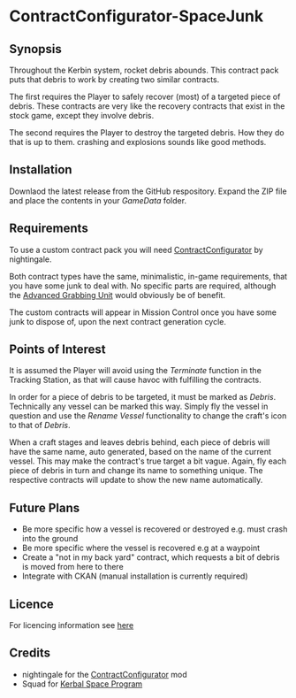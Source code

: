 # ContractConfigurator-SpaceJunk

## Synopsis

Throughout the Kerbin system, rocket debris abounds. This contract pack puts that debris to work by creating two similar contracts.

The first requires the Player to safely recover (most) of a targeted piece of debris. These contracts are very like the recovery contracts that exist in the stock game, except they involve debris.

The second requires the Player to destroy the targeted debris. How they do that is up to them. crashing and explosions sounds like good methods.

## Installation

Downlaod the latest release from the GitHub respository. Expand the ZIP file and place the contents in your _GameData_ folder.

## Requirements

To use a custom contract pack you will need [ContractConfigurator](https://forum.kerbalspaceprogram.com/index.php?/topic/91625-130-contract-configurator-v1232-2017-08-03/) by nightingale.

Both contract types have the same, minimalistic, in-game requirements, that you have some junk to deal with. No specific parts are required, although the [Advanced Grabbing Unit](https://wiki.kerbalspaceprogram.com/wiki/Advanced_Grabbing_Unit) would obviously be of benefit.

The custom contracts will appear in Mission Control once you have some junk to dispose of, upon the next contract generation cycle.

## Points of Interest

It is assumed the Player will avoid using the _Terminate_ function in the Tracking Station, as that will cause havoc with fulfilling the contracts.

In order for a piece of debris to be targeted, it must be marked as _Debris_. Technically any vessel can be marked this way. Simply fly the vessel in question and use the _Rename Vessel_ functionality to change the craft's icon to that of _Debris_.

When a craft stages and leaves debris behind, each piece of debris will have the same name, auto generated, based on the name of the current vessel. This may make the contract's true target a bit vague. Again, fly each piece of debris in turn and change its name to something unique. The respective contracts will update to show the new name automatically.

## Future Plans

- Be more specific how a vessel is recovered or destroyed e.g. must crash into the ground
- Be more specific where the vessel is recovered e.g at a waypoint
- Create a "not in my back yard" contract, which requests a bit of debris is moved from here to there
- Integrate with CKAN (manual installation is currently required)

## Licence

For licencing information see [here](https://raw.githubusercontent.com/Viruk67/ContractConfigurator-SpaceJunk/master/License.md)

## Credits

- nightingale for the [ContractConfigurator](https://forum.kerbalspaceprogram.com/index.php?/topic/91625-130-contract-configurator-v1232-2017-08-03/) mod
- Squad for [Kerbal Space Program](https://kerbalspaceprogram.com/en/)
